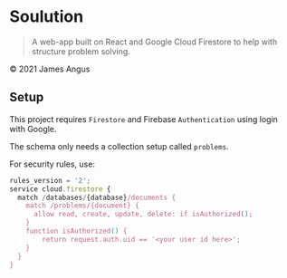 # Soulution

> A web-app built on React and Google Cloud Firestore to help with structure problem solving.

&copy; 2021 James Angus

## Setup

This project requires `Firestore` and Firebase `Authentication` using login with Google.

The schema only needs a collection setup called `problems`.

For security rules, use:

```javascript
rules_version = '2';
service cloud.firestore {
  match /databases/{database}/documents {
    match /problems/{document} {
      allow read, create, update, delete: if isAuthorized();
    }
    function isAuthorized() {
    	return request.auth.uid == '<your user id here>';
    }
  }
}
```